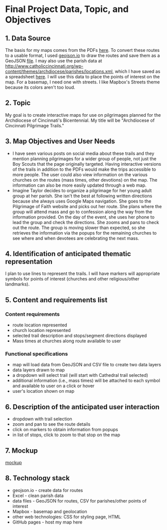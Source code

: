 # Final Project Data, Topic, and Objectives
## 1. Data Source
The basis for my maps comes from the PDFs [here](https://www.pilgrimageoffaith.org/trail-maps--directions.html). To convert these routes to a usable format, I used [geojson.io](geojson.io) to draw the routes and save them as a GeoJSON [file](data/trails.geojson). I may also use the parish data at http://www.catholiccincinnati.org/wp-content/themes/archdiocese/parishes/locations.xml, which I have saved as a spreadsheet [here](data/parish-data.xlsx). I will use this data to place the points of interest on the map. For a basemap, I need one with streets. I like Mapbox's Streets theme because its colors aren't too loud.
## 2. Topic
My goal is to create interactive maps for use on pilgrimages planned for the Archdiocese of Cincinnati's Bicentennial.
My title will be "Archdiocese of Cincinnati Pilgrimage Trails."
## 3. Map Objectives and User Needs
* I have seen various posts on social media about these trails and they mention planning pilgrimages for a wider group of people, not just the Boy Scouts that the page originally targeted. Having interactive versions of the trails in addition to the PDFs would make the trips accessible to more people. The user could also view information on the various churches on the routes (mass times, other devotions) on the map. The information can also be more easily updated through a web map.
* Imagine Taylor decides to organize a pilgrimage for her young adult group at her parish. She isn't the best at following written directions because she always uses Google Maps navigation. She goes to the Pilgrimage of Faith website and picks out her route. She plans where the group will attend mass and go to confession along the way from the information provided. On the day of the event, she uses her phone to lead the group and check the directions. She zooms and pans to check out the route. The group is moving slower than expected, so she retrieves the information via the popups for the remaining churches to see where and when devotees are celebrating the next mass.

## 4. Identification of anticipated thematic representation
I plan to use lines to represent the trails. I will have markers will appropriate symbols for points of interest (churches and other religious/other landmarks).
## 5. Content and requirements list
### Content requirements
* route location represented
* church location represented
* selected trail description and stops/segment directions displayed
* Mass times at churches along route available to user

### Functional specifications
* map will load data from GeoJSON and CSV file to create two data layers
* data layers drawn to map
* a dropdown will select trail (will start with Cathedral trail selected)
* additional information (i.e., mass times) will be attached to each symbol and available to user on a click or hover
* user's location shown on map

## 6. Description of the anticipated user interaction
* dropdown with trail selection
* zoom and pan to see the route details
* click on markers to obtain information from popups
* in list of stops, click to zoom to that stop on the map

## 7. Mockup
[mockup](images/mockup.png)

## 8. Technology stack
* geojson.io - create data for routes
* Excel - clean parish data
* data files - GeoJSON for routes, CSV for parishes/other points of interest
* Mapbox - basemap and geolocation
* other web technologies: CSS for styling page, HTML
* GitHub pages - host my map here
